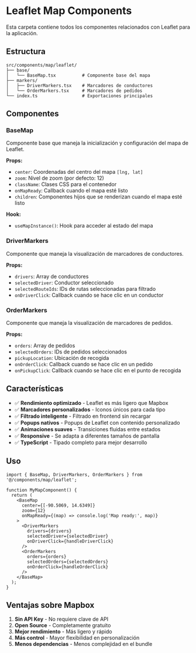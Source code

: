 # Leaflet Map Components

Esta carpeta contiene todos los componentes relacionados con Leaflet para la aplicación.

## Estructura

```
src/components/map/leaflet/
├── base/
│   └── BaseMap.tsx          # Componente base del mapa
├── markers/
│   ├── DriverMarkers.tsx    # Marcadores de conductores
│   └── OrderMarkers.tsx     # Marcadores de pedidos
└── index.ts                 # Exportaciones principales
```

## Componentes

### BaseMap
Componente base que maneja la inicialización y configuración del mapa de Leaflet.

**Props:**
- `center`: Coordenadas del centro del mapa `[lng, lat]`
- `zoom`: Nivel de zoom (por defecto: 12)
- `className`: Clases CSS para el contenedor
- `onMapReady`: Callback cuando el mapa esté listo
- `children`: Componentes hijos que se renderizan cuando el mapa esté listo

**Hook:**
- `useMapInstance()`: Hook para acceder al estado del mapa

### DriverMarkers
Componente que maneja la visualización de marcadores de conductores.

**Props:**
- `drivers`: Array de conductores
- `selectedDriver`: Conductor seleccionado
- `selectedRouteIds`: IDs de rutas seleccionadas para filtrado
- `onDriverClick`: Callback cuando se hace clic en un conductor

### OrderMarkers
Componente que maneja la visualización de marcadores de pedidos.

**Props:**
- `orders`: Array de pedidos
- `selectedOrders`: IDs de pedidos seleccionados
- `pickupLocation`: Ubicación de recogida
- `onOrderClick`: Callback cuando se hace clic en un pedido
- `onPickupClick`: Callback cuando se hace clic en el punto de recogida

## Características

- ✅ **Rendimiento optimizado** - Leaflet es más ligero que Mapbox
- ✅ **Marcadores personalizados** - Iconos únicos para cada tipo
- ✅ **Filtrado inteligente** - Filtrado en frontend sin recargar
- ✅ **Popups nativos** - Popups de Leaflet con contenido personalizado
- ✅ **Animaciones suaves** - Transiciones fluidas entre estados
- ✅ **Responsive** - Se adapta a diferentes tamaños de pantalla
- ✅ **TypeScript** - Tipado completo para mejor desarrollo

## Uso

```tsx
import { BaseMap, DriverMarkers, OrderMarkers } from '@/components/map/leaflet';

function MyMapComponent() {
  return (
    <BaseMap
      center={[-90.5069, 14.6349]}
      zoom={12}
      onMapReady={(map) => console.log('Map ready:', map)}
    >
      <DriverMarkers
        drivers={drivers}
        selectedDriver={selectedDriver}
        onDriverClick={handleDriverClick}
      />
      <OrderMarkers
        orders={orders}
        selectedOrders={selectedOrders}
        onOrderClick={handleOrderClick}
      />
    </BaseMap>
  );
}
```

## Ventajas sobre Mapbox

1. **Sin API Key** - No requiere clave de API
2. **Open Source** - Completamente gratuito
3. **Mejor rendimiento** - Más ligero y rápido
4. **Más control** - Mayor flexibilidad en personalización
5. **Menos dependencias** - Menos complejidad en el bundle

